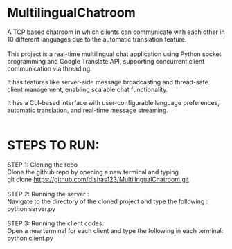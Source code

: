 # MultilingualChatroom <br>
A TCP based chatroom in which clients can communicate with each other in 10 different languages due to the automatic translation feature. <br>
<br>
This project is a real-time multilingual chat application using Python socket programming and Google Translate API, supporting concurrent client communication via threading.<br>

It has features like server-side message broadcasting and thread-safe client management, enabling scalable chat functionality.<br>

It has a CLI-based interface with user-configurable language preferences, automatic translation, and real-time message streaming.<br>
<br>
# STEPS TO RUN: <br>
STEP 1: Cloning the repo<br>
Clone the github repo by opening a new terminal and typing <br>
git clone https://github.com/dishas123/MultilingualChatroom.git <br>
<br>
STEP 2: Running the server : <br>
Navigate to the directory of the cloned project and type the following : <br>
python server.py <br>
<br>
STEP 3: Running the client codes: <br>
Open a new terminal for each client and type the following in each terminal: <br>
python client.py
